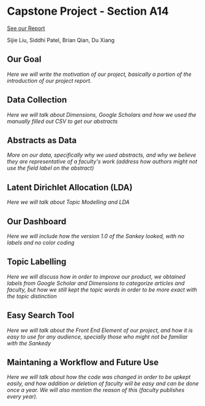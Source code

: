 # Capstone Project - Section A14

<a href="https://docs.google.com/document/d/1u6r-X8ZCbjC8UuSJau-DIbpBevjOWTVSEwI4qaLCmlI/edit?usp=sharing">See our Report</a>

Sijie Liu, Siddhi Patel, Brian Qian, Du Xiang



## Our Goal 
<em> Here we will write the motivation of our project, basically a portion of the introduction of our project report. </em> 

## Data Collection
<em> Here we will talk about Dimensions, Google Scholars and how we used the manually filled out CSV to get our abstracts </em> 

## Abstracts as Data
<em> More on our data, specifically why we used abstracts, and why we believe they are representative of a faculty's work (address how authors might not use the field label on the abstract) </em>
  
## Latent Dirichlet Allocation (LDA)
<em> Here we will talk about Topic Modelling and LDA </em>

## Our Dashboard
<em> Here we will include how the version 1.0 of the Sankey looked, with no labels and no color coding </em>

## Topic Labelling
<em> Here we will discuss how in order to improve our product, we obtained labels from Google Scholar and Dimensions to categorize articles and faculty, but how we still kept the topic words in order to be more exact with the topic distinction </em>


## Easy Search Tool
<em> Here we will talk about the Front End Element of our project, and how it is easy to use for any audience, specially those who might not be familiar with the Sankedy </em>

## Maintaning a Workflow and Future Use
<em> Here we will talk about how the code was changed in order to be upkept easily, and how addition or deletion of faculty will be easy and can be done once a year. We will also mention the reason of this (faculty publishes every year). 








